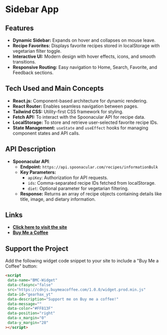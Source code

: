 # Sidebar App

## Features

- **Dynamic Sidebar:** Expands on hover and collapses on mouse leave.
- **Recipe Favorites:** Displays favorite recipes stored in localStorage with vegetarian filter toggle.
- **Interactive UI:** Modern design with hover effects, icons, and smooth transitions.
- **Responsive Routing:** Easy navigation to Home, Search, Favorite, and Feedback sections.

## Tech Used and Main Concepts

- **React.js:** Component-based architecture for dynamic rendering.
- **React Router:** Enables seamless navigation between pages.
- **Tailwind CSS:** Utility-first CSS framework for styling.
- **Fetch API:** To interact with the Spoonacular API for recipe data.
- **LocalStorage:** To store and retrieve user-selected favorite recipe IDs.
- **State Management:** `useState` and `useEffect` hooks for managing component states and API calls.

## API Description

- **Spoonacular API**:
  - **Endpoint:** `https://api.spoonacular.com/recipes/informationBulk`
  - **Key Parameters:**
    - `apiKey`: Authorization for API requests.
    - `ids`: Comma-separated recipe IDs fetched from localStorage.
    - `diet`: Optional parameter for vegetarian filtering.
  - **Response:** Returns an array of recipe objects containing details like title, image, and dietary information.

## Links

- **[Click here to visit the site](www.geardhax.github.io/foodora)**
- **[Buy Me a Coffee](https://www.buymeacoffee.com/gearhax_yt)**

## Support the Project

Add the following widget code snippet to your site to include a "Buy Me a Coffee" button:

```html
<script
 data-name="BMC-Widget"
 data-cfasync="false"
 src="https://cdnjs.buymeacoffee.com/1.0.0/widget.prod.min.js"
 data-id="gearhax_yt"
 data-description="Support me on Buy me a coffee!"
 data-message=""
 data-color="#FF813F"
 data-position="right"
 data-x_margin="0"
 data-y_margin="28"
></script>
```
